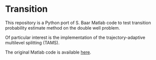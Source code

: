 # Transition

This repository is a Python port of S. Baar Matlab code to test
transition probability estimate method on the double well problem.

Of particular interest is the implementation of the trajectory-adaptive multilevel splitting (TAMS).

The original Matlab code is available [here](https://github.com/Sbte/transitions/tree/master/matlab).
